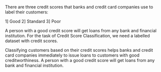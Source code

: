There are three credit scores that banks and credit card companies use to label their customers:

1] Good
2] Standard
3] Poor

A person with a good credit score will get loans from any bank and financial institution. 
For the task of Credit Score Classification, we need a labelled dataset with credit scores.


Classifying customers based on their credit scores helps banks and credit card companies immediately to issue loans to customers with good creditworthiness. 
A person with a good credit score will get loans from any bank and financial institution.
